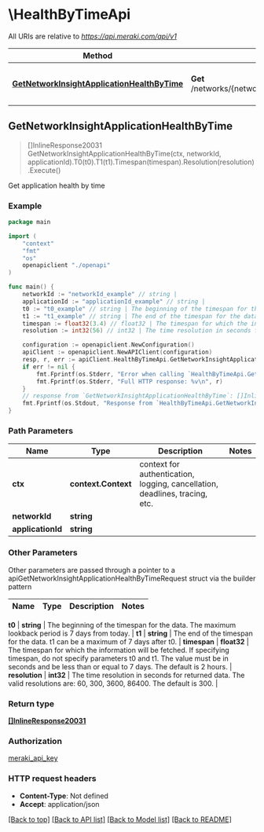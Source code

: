 # \HealthByTimeApi

All URIs are relative to *https://api.meraki.com/api/v1*

Method | HTTP request | Description
------------- | ------------- | -------------
[**GetNetworkInsightApplicationHealthByTime**](HealthByTimeApi.md#GetNetworkInsightApplicationHealthByTime) | **Get** /networks/{networkId}/insight/applications/{applicationId}/healthByTime | Get application health by time



## GetNetworkInsightApplicationHealthByTime

> []InlineResponse20031 GetNetworkInsightApplicationHealthByTime(ctx, networkId, applicationId).T0(t0).T1(t1).Timespan(timespan).Resolution(resolution).Execute()

Get application health by time



### Example

```go
package main

import (
    "context"
    "fmt"
    "os"
    openapiclient "./openapi"
)

func main() {
    networkId := "networkId_example" // string | 
    applicationId := "applicationId_example" // string | 
    t0 := "t0_example" // string | The beginning of the timespan for the data. The maximum lookback period is 7 days from today. (optional)
    t1 := "t1_example" // string | The end of the timespan for the data. t1 can be a maximum of 7 days after t0. (optional)
    timespan := float32(3.4) // float32 | The timespan for which the information will be fetched. If specifying timespan, do not specify parameters t0 and t1. The value must be in seconds and be less than or equal to 7 days. The default is 2 hours. (optional)
    resolution := int32(56) // int32 | The time resolution in seconds for returned data. The valid resolutions are: 60, 300, 3600, 86400. The default is 300. (optional)

    configuration := openapiclient.NewConfiguration()
    apiClient := openapiclient.NewAPIClient(configuration)
    resp, r, err := apiClient.HealthByTimeApi.GetNetworkInsightApplicationHealthByTime(context.Background(), networkId, applicationId).T0(t0).T1(t1).Timespan(timespan).Resolution(resolution).Execute()
    if err != nil {
        fmt.Fprintf(os.Stderr, "Error when calling `HealthByTimeApi.GetNetworkInsightApplicationHealthByTime``: %v\n", err)
        fmt.Fprintf(os.Stderr, "Full HTTP response: %v\n", r)
    }
    // response from `GetNetworkInsightApplicationHealthByTime`: []InlineResponse20031
    fmt.Fprintf(os.Stdout, "Response from `HealthByTimeApi.GetNetworkInsightApplicationHealthByTime`: %v\n", resp)
}
```

### Path Parameters


Name | Type | Description  | Notes
------------- | ------------- | ------------- | -------------
**ctx** | **context.Context** | context for authentication, logging, cancellation, deadlines, tracing, etc.
**networkId** | **string** |  | 
**applicationId** | **string** |  | 

### Other Parameters

Other parameters are passed through a pointer to a apiGetNetworkInsightApplicationHealthByTimeRequest struct via the builder pattern


Name | Type | Description  | Notes
------------- | ------------- | ------------- | -------------


 **t0** | **string** | The beginning of the timespan for the data. The maximum lookback period is 7 days from today. | 
 **t1** | **string** | The end of the timespan for the data. t1 can be a maximum of 7 days after t0. | 
 **timespan** | **float32** | The timespan for which the information will be fetched. If specifying timespan, do not specify parameters t0 and t1. The value must be in seconds and be less than or equal to 7 days. The default is 2 hours. | 
 **resolution** | **int32** | The time resolution in seconds for returned data. The valid resolutions are: 60, 300, 3600, 86400. The default is 300. | 

### Return type

[**[]InlineResponse20031**](InlineResponse20031.md)

### Authorization

[meraki_api_key](../README.md#meraki_api_key)

### HTTP request headers

- **Content-Type**: Not defined
- **Accept**: application/json

[[Back to top]](#) [[Back to API list]](../README.md#documentation-for-api-endpoints)
[[Back to Model list]](../README.md#documentation-for-models)
[[Back to README]](../README.md)

